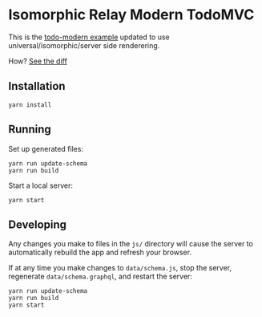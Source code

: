 # Isomorphic Relay Modern TodoMVC

This is the [todo-modern example](https://github.com/relayjs/relay-examples/tree/master/todo-modern) updated to use universal/isomorphic/server side renderering.

How? [See the diff](https://github.com/robrichard/relay-modern-isomorphic-example/compare/4a1b2ca08d5bd841dbc935eabcf1614f9272d303...master)

## Installation

```
yarn install
```

## Running

Set up generated files:

```
yarn run update-schema
yarn run build
```

Start a local server:

```
yarn start
```

## Developing

Any changes you make to files in the `js/` directory will cause the server to
automatically rebuild the app and refresh your browser.

If at any time you make changes to `data/schema.js`, stop the server,
regenerate `data/schema.graphql`, and restart the server:

```
yarn run update-schema
yarn run build
yarn start
```
